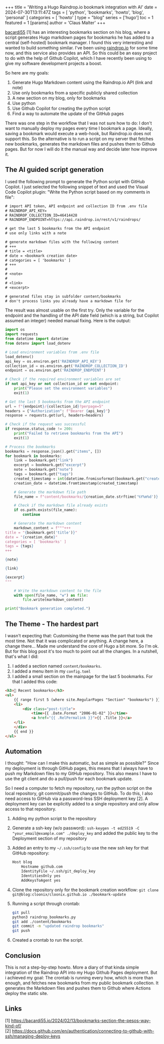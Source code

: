 +++
title = 'Writing a Hugo Raindrop.io bookmark integration with AI'
date = 2024-07-30T13:11:47Z
tags = [ 'python', 'bookmarks', 'howto', 'blog', 'personal' ]
categories = [ 'howto' ]
type = "blog"
series = ['hugo']
toc = 1
featured = 1
[params]
  author = 'Claus Malter'
+++

[bacardi55](https://bacardi55.io/2024/02/13/bookmarks-section-the-pesos-way-kind-of/) [1] has an interesting bookmarks section on his blog, where a script generates Hugo markdown pages for bookmarks he has added to a central (self-hosted) bookmark manager. I found this very interesting and wanted to build something similar. I've been using [raindrop.io](https://raindrop.io) for some time now, and this service also provides an API. So this could be an easy project to do with the help of Github Copilot, which I have recently been using to give my software development projects a boost.  

So here are my goals:

1. Generate Hugo Markdown content using the Raindrop.io API (link and note)
2. Use only bookmarks from a specific publicly shared collection
3. A new section on my blog, only for bookmarks
4. Use python
5. Use Github Copilot for creating the python script
6. Find a way to automate the update of the GitHub pages  

There was one step in the workflow that I was not sure how to do: I don't want to manually deploy my pages every time I bookmark a page. Ideally, saving a bookmark would execute a web-hook, but Raindrop.io does not support this. So the alternative is to run a script on my server that fetches new bookmarks, generates the markdown files and pushes them to Github pages. But for now I will do it the manual way and decide later how improve it.  

## The AI guided script generation

I used the following prompt to generate the Python script with GitHub Copilot. I just selected the following snippet of text and used the Visual Code Copilot plugin: "Write the Python script based on my comments in file":  

```txt
# import API token, API endpoint and collection ID from .env file
# RAINDROP_API_KEY=
# RAINDROP_COLLECTION_ID=46414428
# RAINDROP_ENDPOINT=https://api.raindrop.io/rest/v1/raindrops/

# get the last 5 bookmarks from the API endpoint
# use only links with a note

# generate markdown files with the following content
# +++
# title = <title>
# date = <bookmark creation date>
# categories = [ 'bookmarks' ]
# +++
# 
# <note>
# 
# <link>
# <excerpt>

# generated files stay in subfolder content/bookmarks
# don't process links you already have a markdown file for
```

The result was almost usable on the first try. Only the variable for the endpoint and the handling of the API date field (which is a string, but Copilot assumed an integer) needed manual fixing. Here is the output:

```python
import os
import requests
from datetime import datetime
from dotenv import load_dotenv

# Load environment variables from .env file
load_dotenv()
api_key = os.environ.get('RAINDROP_API_KEY')
collection_id = os.environ.get('RAINDROP_COLLECTION_ID')
endpoint = os.environ.get('RAINDROP_ENDPOINT')

# Check if the required environment variables are set
if not api_key or not collection_id or not endpoint:
    print("Please set the environment variables")
    exit(1)

# Get the last 5 bookmarks from the API endpoint
url = f"{endpoint}/{collection_id}?perpage=5"
headers = {"Authorization": f"Bearer {api_key}"}
response = requests.get(url, headers=headers)

# Check if the request was successful
if response.status_code != 200:
    print("Failed to retrieve bookmarks from the API")
    exit(1)

# Process the bookmarks
bookmarks = response.json().get("items", [])
for bookmark in bookmarks:
    link = bookmark.get("link")
    excerpt = bookmark.get("excerpt")
    note = bookmark.get("note")
    tags = bookmark.get("tags")
    created_timestamp = int(datetime.fromisoformat(bookmark.get("created")).timestamp())
    creation_date = datetime.fromtimestamp(created_timestamp)

    # Generate the markdown file path
    file_name = f"content/bookmarks/{creation_date.strftime('%Y%m%d')}.md"

    # Check if the markdown file already exists
    if os.path.exists(file_name):
        continue

    # Generate the markdown content
    markdown_content = f"""+++
title = "{bookmark.get('title')}"
date = "{creation_date}"
categories = [ 'bookmarks' ]
tags = {tags}
+++

{note}

{link}

{excerpt}
"""

    # Write the markdown content to the file
    with open(file_name, "w") as file:
        file.write(markdown_content)

print("Bookmark generation completed.")
```

## The Theme - The hardest part

I wasn't expecting that: Customising the theme was the part that took the most time. Not that it was complicated or anything. A change here, a change there... Made me understand the core of Hugo a bit more. So I'm ok. But for this blog post it's too much to point out all the changes. In a nutshell, that's what I did:

1. I added a section named `content/bookmarks`.  
2. I added a menu item in my `config.toml`
3. I added a small section on the mainpage for the last 5 bookmarks. For that I added this code:

```html
<h3>🔗 Recent bookmarks</h3>
<ul>
    {{ range first 5 (where site.RegularPages "Section" "bookmarks") }}
    <li>
        <div class="post-title">
            <time>{{ .Date.Format "2006-01-02" }}</time> 
            <a href="{{ .RelPermalink }}">{{ .Title }}</a>
    </li>
    </div>
    {{ end }}
</ul>
```

## Automation

I thought: "How can I make this automatic, but as simple as possible?" Since my deployment is through GitHub pages, this means that I always have to push my Markdown files to my GitHub repository. This also means I have to use the git client and do a pull/push for each bookmark update.  

So I need a computer to fetch my repository, run the python script on the local repository, git commit/push the changes to GitHub. To do this, I also need access to GitHub via a password-less SSH deployment key [2]. A deployment key can be explicitly added to a single repository and only allow access to that repository.  

1. Adding my python script to the repository
2. Generate a ssh-key (w/o password): `ssh-keygen -t ed25519 -C "your_email@example.com" ./deploy_key` and added the public key to the Deployment section of my repository
3. Added an entry to my `~/.ssh/config` to use the new ssh key for that GitHub repository:

    ```sh
    Host blog
        Hostname github.com
        IdentityFile ~/.ssh/git_deploy_key
        IdentitiesOnly yes 
        AddKeysToAgent yes
    ```

4. Clone the repository only for the bookmark creation workflow: `git clone git@blog:cloonix/cloonix.github.io ./bookmark-update`
5. Running a script through crontab:  

    ```sh
    git pull
    python3 raindrop_bookmarks.py
    git add ./content/bookmarks
    git commit -m "updated raindrop bookmarks"
    git push
    ```

6. Created a crontab to run the script.  

## Conclusion

This is not a step-by-step howto. More a diary of that kinda simple integration of the Raindrop API into my Hugo Github Pages deployment. But i achieved my goal: The crontab is running every how, which is more than enough, and fetches new bookmarks from my public bookmark collection. It generates the Markdown files and pushes them to Github where Actions deploy the static site.

## Links

[1] <https://bacardi55.io/2024/02/13/bookmarks-section-the-pesos-way-kind-of/>  
[2] <https://docs.github.com/en/authentication/connecting-to-github-with-ssh/managing-deploy-keys>
